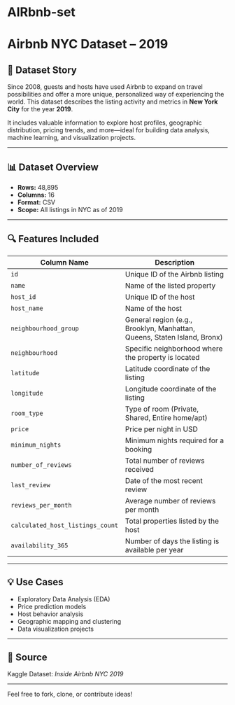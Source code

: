 # AIRbnb-set



# Airbnb NYC Dataset – 2019

## 📖 Dataset Story

Since 2008, guests and hosts have used Airbnb to expand on travel possibilities and offer a more unique, personalized way of experiencing the world. This dataset describes the listing activity and metrics in **New York City** for the year **2019**.

It includes valuable information to explore host profiles, geographic distribution, pricing trends, and more—ideal for building data analysis, machine learning, and visualization projects.

---

## 📊 Dataset Overview

- **Rows:** 48,895
- **Columns:** 16
- **Format:** CSV
- **Scope:** All listings in NYC as of 2019

---

## 🔍 Features Included

| Column Name                     | Description                                                                 |
|--------------------------------|-----------------------------------------------------------------------------|
| `id`                           | Unique ID of the Airbnb listing                                            |
| `name`                         | Name of the listed property                                                |
| `host_id`                      | Unique ID of the host                                                      |
| `host_name`                    | Name of the host                                                           |
| `neighbourhood_group`          | General region (e.g., Brooklyn, Manhattan, Queens, Staten Island, Bronx)  |
| `neighbourhood`                | Specific neighborhood where the property is located                        |
| `latitude`                     | Latitude coordinate of the listing                                         |
| `longitude`                    | Longitude coordinate of the listing                                        |
| `room_type`                    | Type of room (Private, Shared, Entire home/apt)                            |
| `price`                        | Price per night in USD                                                     |
| `minimum_nights`               | Minimum nights required for a booking                                      |
| `number_of_reviews`            | Total number of reviews received                                           |
| `last_review`                  | Date of the most recent review                                             |
| `reviews_per_month`            | Average number of reviews per month                                        |
| `calculated_host_listings_count` | Total properties listed by the host                                      |
| `availability_365`            | Number of days the listing is available per year                           |

---

## 💡 Use Cases

- Exploratory Data Analysis (EDA)
- Price prediction models
- Host behavior analysis
- Geographic mapping and clustering
- Data visualization projects

---

## 📁 Source

Kaggle Dataset: *Inside Airbnb NYC 2019*

---

Feel free to fork, clone, or contribute ideas!



